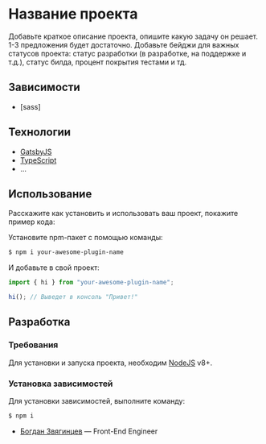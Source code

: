 # Название проекта

Добавьте краткое описание проекта, опишите какую задачу он решает. 1-3 предложения будет достаточно. Добавьте бейджи для важных статусов проекта: статус разработки (в разработке, на поддержке и т.д.), статус билда, процент покрытия тестами и тд.

## Зависимости

-  [sass]

## Технологии

-  [GatsbyJS](https://www.gatsbyjs.com/)
-  [TypeScript](https://www.typescriptlang.org/)
-  ...

## Использование

Расскажите как установить и использовать ваш проект, покажите пример кода:

Установите npm-пакет с помощью команды:

```sh
$ npm i your-awesome-plugin-name
```

И добавьте в свой проект:

```typescript
import { hi } from "your-awesome-plugin-name";

hi(); // Выведет в консоль "Привет!"
```

## Разработка

### Требования

Для установки и запуска проекта, необходим [NodeJS](https://nodejs.org/) v8+.

### Установка зависимостей

Для установки зависимостей, выполните команду:

```sh
$ npm i
```

-  [Богдан Звягинцев](tg://resolve?domain=bzvyagintsev) — Front-End Engineer
